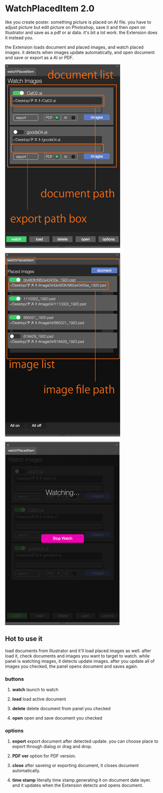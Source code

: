 # WatchPlacedItem 2.0

like you create poster. something picture is placed on AI file. you have to adjust picture but edit picture on Photoshop, save it and then open on Illustrator and save as a pdf or ai data. it's bit a lot work. the Extension does it instead you.

the Extension loads document and placed images, and watch placed images.
it detects when images update automatically, and open document and save or export as a AI or PDF.

![main image](./readmeImg/mainPanel.jpg)

![image list](./readmeImg/panelImages.jpg)

![watch](./readmeImg/watch.jpg)

## Hot to use it

load documents from Illustrator and it'll load placed images as well. after load it, check documents and images you want to target to watch. 
while panel is watching images, it detects update images.
after you update all of images you checked, the panel opens document and saves again.

### buttons

1. **watch**
launch to watch 

2. **load**
load active document

3. **delete**
delete document from panel you checked

4. **open**
open and save document you checked

### options

1. **export**
export document after detected update. you can choose place to export through dialog or drag and drop.

3. **PDF ver**
option for PDF version.

4. **close**
after saveing or exporting document, it closes document automatically.

5. **time stamp**
literally time stamp.generating it on document date layer. and it updates when the Extension detects and opens document. 

